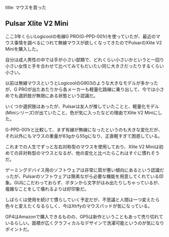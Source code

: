 title: マウスを買った

## Pulsar Xlite V2 Mini

ここ3年くらいLogicoolの有線G PRO(G-PPD-001r)を使っていたが、最近のマウス事情を調べるにつれて無線マウスが欲しくなってきたのでPulsarのXlite V2 Miniを購入した。

自分は成人男性の中では手が小さい部類で、どれくらい小さいかというと一回り小さい女性と手を合わせて比べてみてもだいたい同じ大きさだったりするくらい小さい。

以前は無線マウスというとLogicoolのG903のような大きなモデルが多かったが、G PROが出たあたりから各メーカーも軽量化路線に乗り出して、今では小さめでも選択肢が無限にある状態という認識だ。

いくつか選択肢はあったが、Pulsarは友人が推していたことと、軽量化モデル(Miniシリーズ)が出ていたこと、色が気に入ったなどの理由でXlite V2 Miniにした。

G-PPD-001rと比較して、まず有線が無線になったというのも大きな変化だが、それ以外にもマウスの重量が83gから55gになり、正直軽すぎて困惑している。

これまでの人生でずっと左右対称型のマウスを使用しており、Xlite V2 Miniは初めての非対称型のマウスとなるが、他の変化と比べたらこれはすぐに慣れそうだ。

ゲーミングデバイス用のソフトウェアは非常に質が悪い傾向にあるという認識だったが、Pulsarのソフトウェアは簡素ながら必要な機能を用意してくれている印象。GUIにこだわっておらず、ボタンから文字がはみ出たりしちゃっているが、複雑なことをして壊れるよりは好印象だ。

しばらくは使用を続けて慣らしていく予定だが、不思議と人間は一つ変えたら色々と変えたくなるらしく、今はXtrfyのマウスパッドが気になっている。

GP4はAmazonで購入できるものの、GP5は新作ということもあって売り切れているらしい。面積が広くグラフィカルなデザインで洗濯可能というのが気になりポイントだ。